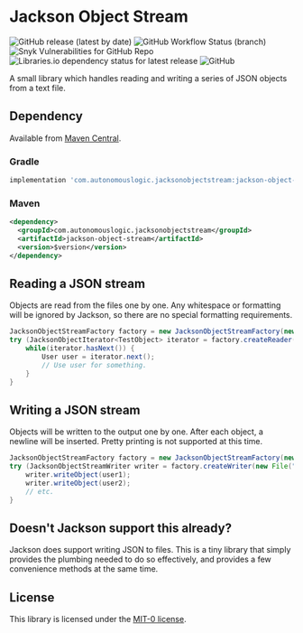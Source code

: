 # Jackson Object Stream

![GitHub release (latest by date)](https://img.shields.io/github/v/release/autonomouslogic/jackson-object-stream)
![GitHub Workflow Status (branch)](https://img.shields.io/github/workflow/status/autonomouslogic/jackson-object-stream/Test/main)
![Snyk Vulnerabilities for GitHub Repo](https://img.shields.io/snyk/vulnerabilities/github/autonomouslogic/jackson-object-stream?style=flat-square)
![Libraries.io dependency status for latest release](https://img.shields.io/librariesio/release/maven/com.autonomouslogic.jacksonobjectstream:jackson-object-stream)
![GitHub](https://img.shields.io/github/license/autonomouslogic/jackson-object-stream)

A small library which handles reading and writing a series of JSON objects from a text file.

## Dependency

Available from [Maven Central](https://search.maven.org/search?q=g:com.autonomouslogic.jacksonobjectstream%20AND%20a:jackson-object-stream&core=gav).

### Gradle

```groovy
implementation 'com.autonomouslogic.jacksonobjectstream:jackson-object-stream:$version'
```

### Maven

```xml
<dependency>
  <groupId>com.autonomouslogic.jacksonobjectstream</groupId>
  <artifactId>jackson-object-stream</artifactId>
  <version>$version</version>
</dependency>
```

## Reading a JSON stream

Objects are read from the files one by one.
Any whitespace or formatting will be ignored by Jackson, so there are no special formatting requirements.

```java
JacksonObjectStreamFactory factory = new JacksonObjectStreamFactory(new ObjectMapper());
try (JacksonObjectIterator<TestObject> iterator = factory.createReader(new File("users.json"), User.class)) {
    while(iterator.hasNext()) {
        User user = iterator.next();
        // Use user for something.
    }
}
```

## Writing a JSON stream

Objects will be written to the output one by one.
After each object, a newline will be inserted.
Pretty printing is not supported at this time.

```java
JacksonObjectStreamFactory factory = new JacksonObjectStreamFactory(new ObjectMapper());
try (JacksonObjectStreamWriter writer = factory.createWriter(new File("users.json"))) {
    writer.writeObject(user1);
    writer.writeObject(user2);
    // etc.
}
```

## Doesn't Jackson support this already?
Jackson does support writing JSON to files.
This is a tiny library that simply provides the plumbing needed to do so effectively, and provides a few convenience
methods at the same time.

## License
This library is licensed under the [MIT-0 license](https://spdx.org/licenses/MIT-0.html).
